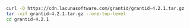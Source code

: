 ﻿```sh
curl -O https://cdn.lacunasoftware.com/grantid/grantid-4.2.1.tar.gz
tar -xzf grantid-4.2.1.tar.gz --one-top-level
cd grantid-4.2.1
```
